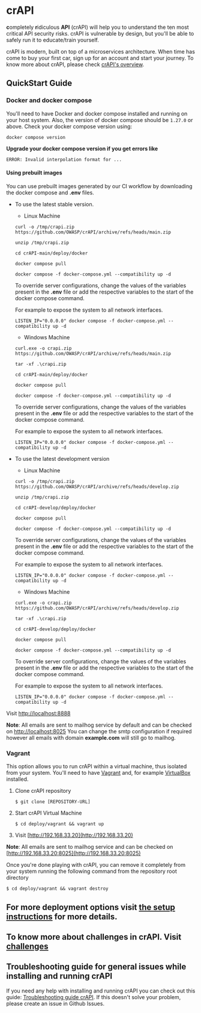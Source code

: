 # crAPI

**c**ompletely **r**idiculous **API** (crAPI) will help you to understand the
ten most critical API security risks. crAPI is vulnerable by design, but you'll
be able to safely run it to educate/train yourself.

crAPI is modern, built on top of a microservices architecture. When time has
come to buy your first car, sign up for an account and start your journey. To
know more about crAPI, please check [crAPI's overview][overview].

## QuickStart Guide

### Docker and docker compose

You'll need to have Docker and docker compose installed and running on your host system. Also, the version of docker compose should be `1.27.0` or above. Check your docker compose version using:
```
docker compose version
```

**Upgrade your docker compose version if you get errors like**

```ERROR: Invalid interpolation format for ...```

#### Using prebuilt images
You can use prebuilt images generated by our CI workflow by downloading the docker compose and **.env** files.

 - To use the latest stable version.

      - Linux Machine

      ```
      curl -o /tmp/crapi.zip https://github.com/OWASP/crAPI/archive/refs/heads/main.zip
      
      unzip /tmp/crapi.zip
      
      cd crAPI-main/deploy/docker

      docker compose pull

      docker compose -f docker-compose.yml --compatibility up -d
      ```
      
      To override server configurations, change the values of the variables present in the **.env** file or add the respective variables to the start of the docker compose command.

      For example to expose the system to all network interfaces.

      ```
      LISTEN_IP="0.0.0.0" docker compose -f docker-compose.yml --compatibility up -d
      ```

      - Windows Machine

      ```
      curl.exe -o crapi.zip https://github.com/OWASP/crAPI/archive/refs/heads/main.zip

      tar -xf .\crapi.zip
     
      cd crAPI-main/deploy/docker

      docker compose pull

      docker compose -f docker-compose.yml --compatibility up -d
      ```
     
      To override server configurations, change the values of the variables present in the **.env** file or add the respective variables to the start of the docker compose command.

      For example to expose the system to all network interfaces.

      ```
      LISTEN_IP="0.0.0.0" docker compose -f docker-compose.yml --compatibility up -d
      ```

  - To use the latest development version

      - Linux Machine

      ```
      curl -o /tmp/crapi.zip https://github.com/OWASP/crAPI/archive/refs/heads/develop.zip
      
      unzip /tmp/crapi.zip
      
      cd crAPI-develop/deploy/docker

      docker compose pull

      docker compose -f docker-compose.yml --compatibility up -d
      ```
      
      To override server configurations, change the values of the variables present in the **.env** file or add the respective variables to the start of the docker compose command.

      For example to expose the system to all network interfaces.

      ```
      LISTEN_IP="0.0.0.0" docker compose -f docker-compose.yml --compatibility up -d
      ```

      - Windows Machine

      ```
      curl.exe -o crapi.zip https://github.com/OWASP/crAPI/archive/refs/heads/develop.zip

      tar -xf .\crapi.zip
     
      cd crAPI-develop/deploy/docker

      docker compose pull

      docker compose -f docker-compose.yml --compatibility up -d
      ```
     
      To override server configurations, change the values of the variables present in the **.env** file or add the respective variables to the start of the docker compose command.

      For example to expose the system to all network interfaces.

      ```
      LISTEN_IP="0.0.0.0" docker compose -f docker-compose.yml --compatibility up -d
      ```


Visit [http://localhost:8888](http://localhost:8888)

**Note**: All emails are sent to mailhog service by default and can be checked on
[http://localhost:8025](http://localhost:8025)
You can change the smtp configuration if required however all emails with domain **example.com** will still go to mailhog.

### Vagrant

This option allows you to run crAPI within a virtual machine, thus isolated from
your system. You'll need to have [Vagrant] and, for example [VirtualBox]
installed.

1. Clone crAPI repository
   ```
   $ git clone [REPOSITORY-URL]
   ```
2. Start crAPI Virtual Machine
   ```
   $ cd deploy/vagrant && vagrant up
   ```
3. Visit [http://192.168.33.20](http://192.168.33.20)

**Note**: All emails are sent to mailhog service and can be checked on
[http://192.168.33.20:8025](http://192.168.33.20:8025)

Once you're done playing with crAPI, you can remove it completely from your
system running the following command from the repository root directory

```
$ cd deploy/vagrant && vagrant destroy
```

For more deployment options visit [the setup instructions](docs/setup.md) for more details.
---

To know more about challenges in crAPI. Visit [challenges]
----

[challenges]: docs/challenges.md
[overview]: docs/overview.md
[setup-k8s]: docs/setup.md#kubernetes-minikube
[vagrant]: https://www.vagrantup.com/downloads
[virtualbox]: https://www.virtualbox.org/wiki/Downloads

## Troubleshooting guide for general issues while installing and running crAPI
If you need any help with installing and running crAPI you can check out this guide: [Troubleshooting guide crAPI](https://github.com/OWASP/crAPI/blob/main/docs/troubleshooting.md). If this doesn't solve your problem, please create an issue in Github Issues.

